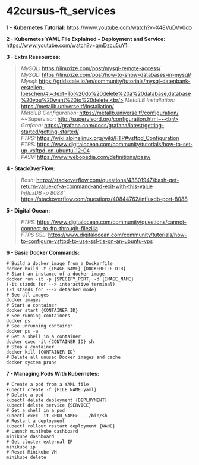 # 42cursus-ft_services

**1 - Kubernetes Tutorial:**
https://www.youtube.com/watch?v=X48VuDVv0do

**2 - Kubernetes YAML File Explained - Deployment and Service:**
https://www.youtube.com/watch?v=qmDzcu5uY1I

**3 - Extra Ressources:**<br/>
> *MySQL:* https://linuxize.com/post/mysql-remote-access/<br/>
> *MySQL:* https://linuxize.com/post/how-to-show-databases-in-mysql/<br/>
> *Mysql:* https://gridscale.io/en/community/tutorials/mysql-datenbank-erstellen-loeschen/#:~:text=To%20do%20delete%20a%20database,database%20you%20want%20to%20delete.<br/>
> *MetalLB Installation:* https://metallb.universe.tf/installation/<br/>
> *MetalLB Configuration:* https://metallb.universe.tf/configuration/<br/>
> ~~Supervisor: http://supervisord.org/configuration.html~~<br/>
> *Grafana:* https://grafana.com/docs/grafana/latest/getting-started/getting-started/<br/>
> *FTPS:* https://wiki.alpinelinux.org/wiki/FTP#vsftpd_Configuration<br/>
> *FTPS:* https://www.digitalocean.com/community/tutorials/how-to-set-up-vsftpd-on-ubuntu-12-04<br/>
> *PASV:* https://www.webopedia.com/definitions/pasv/<br/>

**4 - StackOverFlow:**<br/>
> *Bash:* https://stackoverflow.com/questions/43801947/bash-get-return-value-of-a-command-and-exit-with-this-value<br/>
> *InfluxDB -p 8088:* https://stackoverflow.com/questions/40844762/influxdb-port-8088<br/>

**5 - Digital Ocean:**<br/>
> *FTPS:* https://www.digitalocean.com/community/questions/cannot-connect-to-ftp-through-filezilla<br/>
> *FTPS SSL:* https://www.digitalocean.com/community/tutorials/how-to-configure-vsftpd-to-use-ssl-tls-on-an-ubuntu-vps<br/>

**6 - Basic Docker Commands:**
```
# Build a docker image from a Dockerfile
docker build -t {IMAGE_NAME} {DOCKERFILE_DIR}
# Start an instance of a docker image
docker run -it -p {SPECIFY_PORT} -d {IMAGE_NAME}
(-it stands for --> interactive terminal)
(-d stands for ---> detached mode)
# See all images
docker images
# Start a container
docker start {CONTAINER ID}
# See running containers
docker ps
# See unrunning container
docker ps -a
# Get a shell in a container
docker exec -it {CONTAINER ID} sh
# Stop a container
docker kill {CONTAINER ID}
# Delete all unused Docker images and cache
docker system prune
```
**7 - Managing Pods With Kubernetes:**
```
# Create a pod from a YAML file
kubectl create -f {FILE_NAME.yaml}
# Delete a pod
kubectl delete deployment {DEPLOYMENT}
kubectl delete service {SERVICE}
# Get a shell in a pod
kubectl exec -it <POD_NAME> -- /bin/sh
# Restart a deployment
kubectl rollout restart deployment {NAME}
# Launch minikube dashboard
minikube dashboard
# Get cluster external IP
minikube ip
# Reset Minikube VM
minikube delete
```
